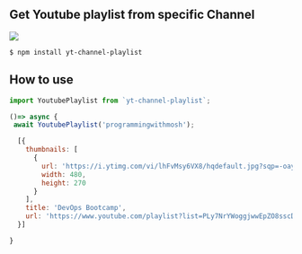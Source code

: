 ## Get Youtube playlist from specific Channel

<img src="ttps://raw.githubusercontent.com/victorferraz/youtube-playlist/main/media/img/youtube-logo.svg">

```
$ npm install yt-channel-playlist
```

## How to use
```js
import YoutubePlaylist from `yt-channel-playlist`;

()=> async {
 await YoutubePlaylist('programmingwithmosh');

  [{
    thumbnails: [
      {
        url: 'https://i.ytimg.com/vi/lhFvMsy6VX8/hqdefault.jpg?sqp=-oaymwEXCOADEI4CSFryq4qpAwkIARUAAIhCGAE=&rs=AOn4CLAyF1RJ58fsRsIf3r1jJX18zkVX_Q',
        width: 480,
        height: 270
      }
    ],
    title: 'DevOps Bootcamp',
    url: 'https://www.youtube.com/playlist?list=PLy7NrYWoggjwwEpZO8sscD9X6EH39njz6'
  }]

}
```
